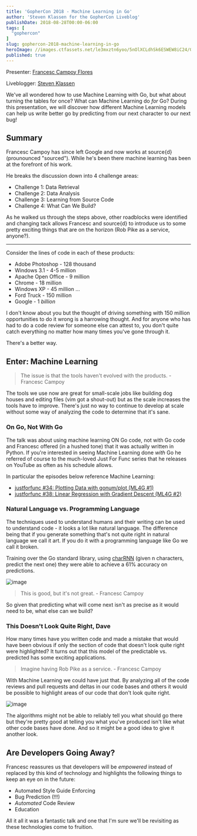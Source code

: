 ```yaml
---
title: 'GopherCon 2018 - Machine Learning in Go'
author: 'Steven Klassen for the GopherCon Liveblog'
publishDate: 2018-08-28T00:00-06:00
tags: [
  "gophercon"
]
slug: gophercon-2018-machine-learning-in-go
heroImage: //images.ctfassets.net/le3mxztn6yoo/5nOlXCLdhSk6ESWEW8iC24/01978fdff3206c78ad8bee4c0cdfee87/mechanic-tire.jpg
published: true
---
```


Presenter: [Francesc Campoy Flores](https://www.gophercon.com/agenda/speakers/279063)

Liveblogger: [Steven Klassen](https://twitter.com/mrxinu)

We've all wondered how to use Machine Learning with Go, but what about turning the tables for once? What can Machine Learning do *for* Go? During this presentation, we will discover how different Machine Learning models can help us write better go by predicting from our next character to our next bug!

## Summary

Francesc Campoy has since left Google and now works at source{d} (prounounced "sourced"). While he's been there machine learning has been at the forefront of his work.

He breaks the discussion down into 4 challenge areas:

* Challenge 1: Data Retrieval
* Challenge 2: Data Analysis
* Challenge 3: Learning from Source Code
* Challenge 4: What Can We Build?

As he walked us through the steps above, other roadblocks were identified and changing tack allows Francesc and source{d} to introduce us to some pretty exciting things that are on the horizon (Rob Pike as a service, anyone?).

---

Consider the lines of code in each of these products:

* Adobe Photoshop - 128 thousand
* Windows 3.1 - 4-5 million
* Apache Open Office - 9 million
* Chrome - 18 million
* Windows XP - 45 million
...
* Ford Truck - 150 million
* Google - 1 _billion_

I don't know about you but the thought of driving something with 150 million opportunities to do it wrong is a harrowing thought. And for anyone who has had to do a code review for someone else can attest to, you don't quite catch everything no matter how many times you've gone through it.

There's a better way.

## Enter: Machine Learning

> The issue is that the tools haven't evolved with the products. - Francesc Campoy

The tools we use now are great for small-scale jobs like building dog houses and editing files (vim got a shout-out) but as the scale increases the tools have to improve. There's just no way to continue to develop at scale without some way of analyzing the code to determine that it's sane.

### On Go, Not With Go

The talk was about using machine learning ON Go code, not with Go code and Francesc offered (in a hushed tone) that it was actually written in Python. If you're interested in seeing Machine Learning done *with* Go he referred of course to the much-loved Just For Func series that he releases on YouTube as often as his schedule allows.

In particular the episodes below reference Machine Learning:

* [justforfunc #34: Plotting Data with gonum/plot (ML4G #1)](https://www.youtube.com/watch?v=ihP7lQivA6M)
* [justforfunc #38: Linear Regression with Gradient Descent (ML4G #2)](https://www.youtube.com/watch?v=ZPd_fKyrX48)

### Natural Language vs. Programming Language

The techniques used to understand humans and their writing can be used to understand code - it looks a lot like natural language. The difference being that if you generate something that's not quite right in natural language we call it art. If you do it with a programming language like Go we call it broken.

Training over the Go standard library, using [charRNN](https://github.com/karpathy/char-rnn) (given n characters, predict the next one) they were able to achieve a 61% accuracy on predictions.

![image](https://user-images.githubusercontent.com/6706/44750338-545c7680-aad2-11e8-8876-8f2e39c8c672.png)

> This is good, but it's not great. - Francesc Campoy

So given that predicting what will come next isn't as precise as it would need to be, what else can we build?

### This Doesn't Look Quite Right, Dave

How many times have you written code and made a mistake that would have been obvious if only the section of code that doesn't look quite right were highlighted? It turns out that this model of the predictable vs. predicted has some exciting applications.

> Imagine having Rob Pike as a service. - Francesc Campoy

With Machine Learning we could have just that. By analyzing all of the code reviews and pull
requests and deltas in our code bases and others it would be possible to highlight areas of our code that don't look quite right.

![image](https://user-images.githubusercontent.com/6706/44750565-fa0fe580-aad2-11e8-85f6-59d9ddfd01c6.png)

The algorithms might not be able to reliably tell you what should go there but they're pretty good at telling you what you've produced isn't like what other code bases have done. And so it might be a good idea to give it another look.

## Are Developers Going Away?

Francesc reassures us that developers will be _empowered_ instead of replaced by this kind of technology and highlights the following things to keep an eye on in the future:

* Automated Style Guide Enforcing
* Bug Prediction (!!!)
* _Automated_ Code Review
* Education

All it all it was a fantastic talk and one that I'm sure we'll be revisiting as these technologies come to fruition.
